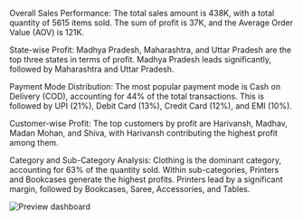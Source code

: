 Overall Sales Performance:
The total sales amount is 438K, with a total quantity of 5615 items sold. The sum of profit is 37K, and the Average Order Value (AOV) is 121K.

State-wise Profit:
Madhya Pradesh, Maharashtra, and Uttar Pradesh are the top three states in terms of profit. Madhya Pradesh leads significantly, followed by Maharashtra and Uttar Pradesh.

Payment Mode Distribution:
The most popular payment mode is Cash on Delivery (COD), accounting for 44% of the total transactions. This is followed by UPI (21%), Debit Card (13%), Credit Card (12%), and EMI (10%).

Customer-wise Profit:
The top customers by profit are Harivansh, Madhav, Madan Mohan, and Shiva, with Harivansh contributing the highest profit among them.

Category and Sub-Category Analysis:
Clothing is the dominant category, accounting for 63% of the quantity sold. Within sub-categories, Printers and Bookcases generate the highest profits. Printers lead by a significant margin, followed by Bookcases, Saree, Accessories, and Tables.

![Preview dashboard](https://github.com/Madhurrav/Business-sales-report/assets/91006396/5af30854-7895-4d1a-b45d-5499be7fc239)
